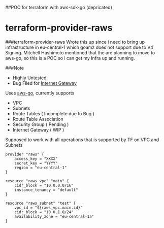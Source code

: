 ##POC for terraform with aws-sdk-go (depricated)
# terraform-provider-raws
###terraform-provider-raws
Wrote this up since i need to bring up infrastructure in eu-central-1 which goamz does not support due to V4 Signing. Mitchell Hashimoto mentioned that the are planning to move to aws-go, so this is a POC so i can get my Infra up and running.

###Note
* Highly Untested.
* Bug Filed for [Internet Gateway]
 
Uses [aws-go], currently supports 
* VPC
* Subnets
* Route Tables ( Incomplete due to Bug )
* Route Table Association
* Security Group ( Pending )
* Internet Gateway ( WIP )

Supposed to work with all operations that is supported by TF on VPC and Subnets
```
provider "raws" {
    access_key = "XXXX"
    secret_key = "YYYY"
    region = "eu-central-1"
}

resource "raws_vpc" "main" {
    cidr_block = "10.0.0.0/16"
    instance_tenancy = "default"
}

resource "raws_subnet" "test" {
    vpc_id = "${raws_vpc.main.id}"
    cidr_block = "10.0.1.0/24"
    availability_zone = "eu-central-1a"
}
```
[aws-go]: https://github.com/stripe/aws-go
[Internet Gateway]: https://github.com/awslabs/aws-sdk-go/issues/83
